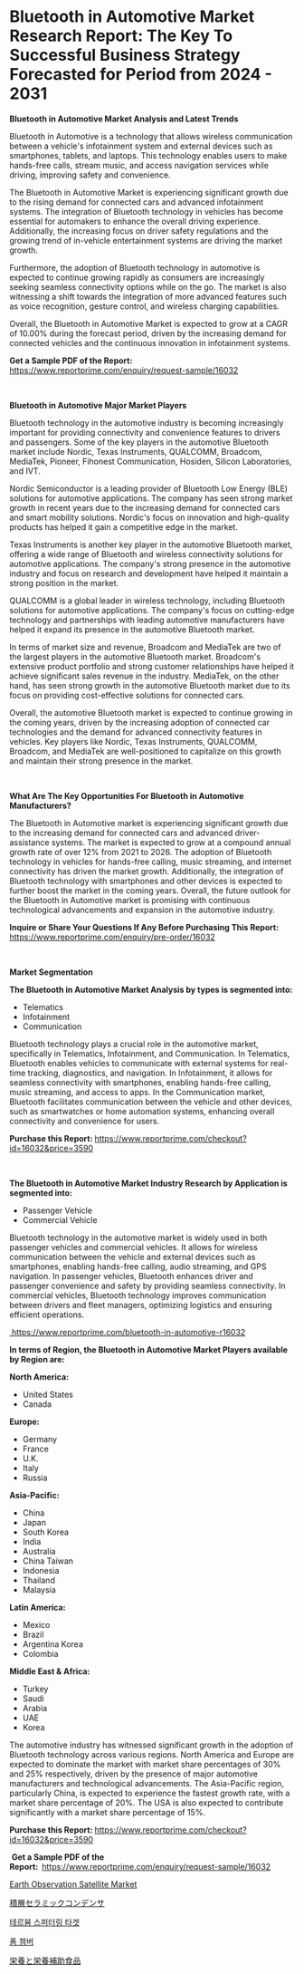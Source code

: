 <p><h1>Bluetooth in Automotive Market Research Report: The Key To Successful Business Strategy Forecasted for Period from 2024 - 2031</h1></p><p><strong>Bluetooth in Automotive Market Analysis and Latest Trends</strong></p>
<p><p>Bluetooth in Automotive is a technology that allows wireless communication between a vehicle's infotainment system and external devices such as smartphones, tablets, and laptops. This technology enables users to make hands-free calls, stream music, and access navigation services while driving, improving safety and convenience.</p><p>The Bluetooth in Automotive Market is experiencing significant growth due to the rising demand for connected cars and advanced infotainment systems. The integration of Bluetooth technology in vehicles has become essential for automakers to enhance the overall driving experience. Additionally, the increasing focus on driver safety regulations and the growing trend of in-vehicle entertainment systems are driving the market growth.</p><p>Furthermore, the adoption of Bluetooth technology in automotive is expected to continue growing rapidly as consumers are increasingly seeking seamless connectivity options while on the go. The market is also witnessing a shift towards the integration of more advanced features such as voice recognition, gesture control, and wireless charging capabilities.</p><p>Overall, the Bluetooth in Automotive Market is expected to grow at a CAGR of 10.00% during the forecast period, driven by the increasing demand for connected vehicles and the continuous innovation in infotainment systems.</p></p>
<p><strong>Get a Sample PDF of the Report:&nbsp;</strong> <a href="https://www.reportprime.com/enquiry/request-sample/16032">https://www.reportprime.com/enquiry/request-sample/16032</a></p>
<p>&nbsp;</p>
<p><strong>Bluetooth in Automotive Major Market Players</strong></p>
<p><p>Bluetooth technology in the automotive industry is becoming increasingly important for providing connectivity and convenience features to drivers and passengers. Some of the key players in the automotive Bluetooth market include Nordic, Texas Instruments, QUALCOMM, Broadcom, MediaTek, Pioneer, Fihonest Communication, Hosiden, Silicon Laboratories, and IVT.</p><p>Nordic Semiconductor is a leading provider of Bluetooth Low Energy (BLE) solutions for automotive applications. The company has seen strong market growth in recent years due to the increasing demand for connected cars and smart mobility solutions. Nordic's focus on innovation and high-quality products has helped it gain a competitive edge in the market.</p><p>Texas Instruments is another key player in the automotive Bluetooth market, offering a wide range of Bluetooth and wireless connectivity solutions for automotive applications. The company's strong presence in the automotive industry and focus on research and development have helped it maintain a strong position in the market.</p><p>QUALCOMM is a global leader in wireless technology, including Bluetooth solutions for automotive applications. The company's focus on cutting-edge technology and partnerships with leading automotive manufacturers have helped it expand its presence in the automotive Bluetooth market.</p><p>In terms of market size and revenue, Broadcom and MediaTek are two of the largest players in the automotive Bluetooth market. Broadcom's extensive product portfolio and strong customer relationships have helped it achieve significant sales revenue in the industry. MediaTek, on the other hand, has seen strong growth in the automotive Bluetooth market due to its focus on providing cost-effective solutions for connected cars.</p><p>Overall, the automotive Bluetooth market is expected to continue growing in the coming years, driven by the increasing adoption of connected car technologies and the demand for advanced connectivity features in vehicles. Key players like Nordic, Texas Instruments, QUALCOMM, Broadcom, and MediaTek are well-positioned to capitalize on this growth and maintain their strong presence in the market.</p></p>
<p>&nbsp;</p>
<p><strong>What Are The Key Opportunities For Bluetooth in Automotive Manufacturers?</strong></p>
<p><p>The Bluetooth in Automotive market is experiencing significant growth due to the increasing demand for connected cars and advanced driver-assistance systems. The market is expected to grow at a compound annual growth rate of over 12% from 2021 to 2026. The adoption of Bluetooth technology in vehicles for hands-free calling, music streaming, and internet connectivity has driven the market growth. Additionally, the integration of Bluetooth technology with smartphones and other devices is expected to further boost the market in the coming years. Overall, the future outlook for the Bluetooth in Automotive market is promising with continuous technological advancements and expansion in the automotive industry.</p></p>
<p><strong>Inquire or Share Your Questions If Any Before Purchasing This Report:</strong> <a href="https://www.reportprime.com/enquiry/pre-order/16032">https://www.reportprime.com/enquiry/pre-order/16032</a></p>
<p>&nbsp;</p>
<p><strong>Market Segmentation</strong></p>
<p><strong>The Bluetooth in Automotive Market Analysis by types is segmented into:</strong></p>
<p><ul><li>Telematics</li><li>Infotainment</li><li>Communication</li></ul></p>
<p><p>Bluetooth technology plays a crucial role in the automotive market, specifically in Telematics, Infotainment, and Communication. In Telematics, Bluetooth enables vehicles to communicate with external systems for real-time tracking, diagnostics, and navigation. In Infotainment, it allows for seamless connectivity with smartphones, enabling hands-free calling, music streaming, and access to apps. In the Communication market, Bluetooth facilitates communication between the vehicle and other devices, such as smartwatches or home automation systems, enhancing overall connectivity and convenience for users.</p></p>
<p><strong>Purchase this Report:&nbsp;</strong><a href="https://www.reportprime.com/checkout?id=16032&price=3590">https://www.reportprime.com/checkout?id=16032&price=3590</a></p>
<p>&nbsp;</p>
<p><strong>The Bluetooth in Automotive Market Industry Research by Application is segmented into:</strong></p>
<p><ul><li>Passenger Vehicle</li><li>Commercial Vehicle</li></ul></p>
<p><p>Bluetooth technology in the automotive market is widely used in both passenger vehicles and commercial vehicles. It allows for wireless communication between the vehicle and external devices such as smartphones, enabling hands-free calling, audio streaming, and GPS navigation. In passenger vehicles, Bluetooth enhances driver and passenger convenience and safety by providing seamless connectivity. In commercial vehicles, Bluetooth technology improves communication between drivers and fleet managers, optimizing logistics and ensuring efficient operations.</p></p>
<p><a href="https://www.reportprime.com/bluetooth-in-automotive-r16032">&nbsp;https://www.reportprime.com/bluetooth-in-automotive-r16032</a></p>
<p><strong>In terms of Region, the Bluetooth in Automotive Market Players available by Region are:</strong></p>
<p>
    <p> <strong> North America: </strong>
        <ul>
            <li>United States</li>
            <li>Canada</li>
        </ul>
        </p> 
    <p> <strong> Europe: </strong>
        <ul>
            <li>Germany</li>
            <li>France</li>
            <li>U.K.</li>
            <li>Italy</li>
            <li>Russia</li>
        </ul>
        </p> 
    <p> <strong> Asia-Pacific: </strong>
        <ul>
            <li>China</li>
            <li>Japan</li>
            <li>South Korea</li>
            <li>India</li>
            <li>Australia</li>
            <li>China Taiwan</li>
            <li>Indonesia</li>
            <li>Thailand</li>
            <li>Malaysia</li>
        </ul>
        </p> 
    <p> <strong> Latin America: </strong>
        <ul>
            <li>Mexico</li>
            <li>Brazil</li>
            <li>Argentina Korea</li>
            <li>Colombia</li>
        </ul>
        </p> 
    <p> <strong> Middle East & Africa: </strong>
        <ul>
            <li>Turkey</li>
            <li>Saudi</li>
            <li>Arabia</li>
            <li>UAE</li>
            <li>Korea</li>
        </ul>
    </p>
    </p>
<p><p>The automotive industry has witnessed significant growth in the adoption of Bluetooth technology across various regions. North America and Europe are expected to dominate the market with market share percentages of 30% and 25% respectively, driven by the presence of major automotive manufacturers and technological advancements. The Asia-Pacific region, particularly China, is expected to experience the fastest growth rate, with a market share percentage of 20%. The USA is also expected to contribute significantly with a market share percentage of 15%.</p></p>
<p><strong>Purchase this Report: </strong><a href="https://www.reportprime.com/checkout?id=16032&price=3590">https://www.reportprime.com/checkout?id=16032&price=3590</a></p>
<p>&nbsp;<strong>Get a Sample PDF of the Report:&nbsp;&nbsp;</strong><a href="https://www.reportprime.com/enquiry/request-sample/16032">https://www.reportprime.com/enquiry/request-sample/16032</a></p>
<p><strong></strong></p>
<p><p><a href="https://github.com/GroverBarry/Market-Research-Report-List-4/blob/main/earth-observation-satellite-market.md">Earth Observation Satellite Market</a></p><p><a href="https://medium.com/@amiles.fermin/%E5%A4%9A%E5%B1%A4%E3%82%BB%E3%83%A9%E3%83%9F%E3%83%83%E3%82%AF%E3%82%B3%E3%83%B3%E3%83%87%E3%83%B3%E3%82%B5%E5%B8%82%E5%A0%B4-2031%E5%B9%B4%E3%81%BE%E3%81%A7%E3%81%AE%E5%8B%95%E5%90%91-%E4%BA%88%E6%B8%AC-%E7%AB%B6%E4%BA%89%E5%88%86%E6%9E%90-1b8a5b28513e">積層セラミックコンデンサ</a></p><p><a href="https://medium.com/@cierrahayes1930/%ED%85%8C%EB%A5%B4%EB%B8%80-%EC%8A%A4%ED%8D%BC%ED%84%B0%EB%A7%81-%ED%83%80%EA%B2%9F-%EC%8B%9C%EC%9E%A5-%EB%B6%84%EC%84%9D-%EA%B7%B8%EC%9D%98-cagr-%EC%8B%9C%EC%9E%A5-%EC%84%B8%EB%B6%84%ED%99%94-%EB%B0%8F-%EA%B8%80%EB%A1%9C%EB%B2%8C-%EC%82%B0%EC%97%85-%EA%B0%9C%EC%9A%94-c66a4a917d31">테르븀 스퍼터링 타겟</a></p><p><a href="https://medium.com/@hettiestehr/%ED%8F%BC-%EC%B1%94%EB%B2%84-%EC%8B%9C%EC%9E%A5-%EA%B2%BD%EC%9F%81-%EB%B6%84%EC%84%9D-%EC%8B%9C%EC%9E%A5-%EB%8F%99%ED%96%A5-%EB%B0%8F-2031%EB%85%84%EA%B9%8C%EC%A7%80%EC%9D%98-%EC%98%88%EC%B8%A1-5af82b60f215">폼 챔버</a></p><p><a href="https://medium.com/@jackparker654/%E6%A0%84%E9%A4%8A%E3%81%A8%E6%A0%84%E9%A4%8A%E8%A3%9C%E5%8A%A9%E9%A3%9F%E5%93%81%E5%B8%82%E5%A0%B4%E3%81%AE%E8%A6%8F%E6%A8%A1-cagr-%E3%83%88%E3%83%AC%E3%83%B3%E3%83%892024-2030-c268f98ac73e">栄養と栄養補助食品</a></p></p>